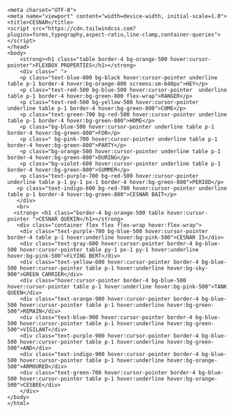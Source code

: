 <!DOCTYPE html>
<html lang="en">
    <head>
        
    <meta charset="UTF-8">
    <meta name="viewport" content="width=device-width, initial-scale=1.0">
    <title>CESNAR</title>
    <script src="https://cdn.tailwindcss.com?plugins=forms,typography,aspect-ratio,line-clamp,container-queries"></script>
    </head>
    <body>
        <strong><h1 class="table border-4 bg-orange-500 hover:cursor-pointer">FLEXBOX PROPERTIES</h1></strong>
        <div class=" ">
        <p class="text-blue-800 bg-black hover:cursor-pointer underline  table p-1 border-4 hover:bg-orange-800 screens:sm-640px">HEY</p>
        <p class="text-red-500 bg-blue-500 hover:cursor-pointer  underline table p-1 border-4 hover:bg-green-800 flex-wrap">RANGER</p>
        <p class="text-red-500 bg-yellow-500 hover:cursor-pointer underline table p-1 border-4 hover:bg-green-800">COME</p>
        <p class="text-green-700 bg-red-500 hover:cursor-pointer underline  table p-1 border-4 hover:bg-green-800">HOME</p>
        <p class="bg-blue-500 hover:cursor-pointer underline table p-1 border-4 hover:bg-green-800">FOR</p>
        <p class=" bg-pink-700 hover:cursor-pointer underline table p-1 border-4 hover:bg-green-800">PARTY</p>
        <p class="bg-orange-500 hover:cursor-pointer underline table p-1 border-4 hover:bg-green-800">DURING</p>
        <p class="bg-violet-600 hover:cursor-pointer underline table p-1 border-4 hover:bg-green-800">SUMMER</p>
        <p class="text-purple-700 bg-red-500 hover:cursor-pointer underline table p-1 py-1 px-1 border-4 hover:bg-green-800">PERIOD</p>
       <p class="text-indigo-600 bg-red-700 hover:cursor-pointer underline table p-1 border-4 hover:bg-green-800">CESNAR BAIT</p>
       </div>
       <br>  
      <strong> <h1 class="border-4 bg-orange-500 table hover:cursor-pointer ">CESNAR QUEKIN</h1></strong>
       <div class="container flex flex flex-wrap hover:flex-wrap">
        <div class="text-purple-700 bg-blue-500 hover:cursor-pointer border-4 table p-1 hover:underline hover:bg-pink-500">CESNAR IS</div>
        <div class="text-gray-600 hover:cursor-pointer border-4 bg-blue-500 hover:cursor-pointer table py-1 px-1 py-1 hover:underline hover:bg-pink-500">FLYING BERT</div>
        <div class="text-yellow-600 hover:cursor-pointer border-4 bg-blue-500 hover:cursor-pointer table p-1 hover:underline hover:bg-sky-900">GREEN CARRIER</div>
        <div class="hover:cursor-pointer border-4 bg-blue-500 hover:cursor-pointer table p-1 hover:underline hover:bg-pink-500">TANK QUEEN</div>
        <div class="text-orange-900 hover:cursor-pointer border-4 bg-blue-500 hover:cursor-pointer table p-1 hover:underline hover:bg-green-500">REMAIN</div>
        <div class="text-blue-900 hover:cursor-pointer border-4 bg-blue-500 hover:cursor-pointer table p-1 hover:underline hover:bg-green-500">VIGILANT</div>
        <div class="text-purple-900 hover:cursor-pointer border-4 bg-blue-500 hover:cursor-pointer table p-1 hover:underline hover:bg-green-500">AND</div>
        <div class="text-indigo-900 hover:cursor-pointer border-4 bg-blue-500 hover:cursor-pointer table p-1 hover:underline hover:bg-orange-500">ARMOURED</div>
        <div class="text-green-700 hover:cursor-pointer border-4 bg-blue-500 hover:cursor-pointer table p-1 hover:underline hover:bg-orange-500">CESBEE</div>
        </div>
    </body>
    </html>
